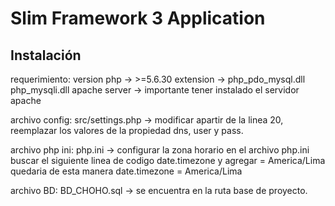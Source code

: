 # Slim Framework 3 Application

## Instalación

requerimiento:
	version php -> >=5.6.30
	extension -> php_pdo_mysql.dll
				 php_mysqli.dll
	apache server -> importante tener instalado el servidor apache

archivo config:
	src/settings.php -> modificar apartir de la linea 20, reemplazar los valores de la propiedad dns, user y pass.

archivo php ini:
	php.ini -> configurar la zona horario en el archivo php.ini buscar el siguiente linea de codigo date.timezone y agregar = America/Lima
	quedaria de esta manera date.timezone = America/Lima

archivo BD:
	BD_CHOHO.sql -> se encuentra en la ruta base de proyecto.